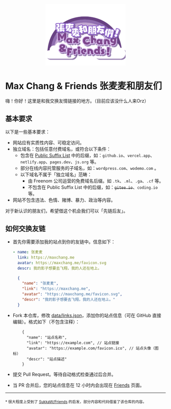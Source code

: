 <p align="center">
    <img src="./assets/logo.svg" width="50%"/>
</p>

# Max Chang & Friends 张麦麦和朋友们

嗨！你好！这里是和我交换友情链接的地方。（目前应该没什么人来Orz）

## 基本要求

以下是一些基本要求：

-   网站应有实质性内容、可稳定访问。
-   独立域名：包括任意付费域名，或符合以下条件：
    -   包含在 [Public Suffix List](https://publicsuffix.org/list/public_suffix_list.dat) 中的后缀，如：`github.io`、`vercel.app`、`netlify.app`、`pages.dev`、`js.org` 等。
    -   部分在线内容托管服务的子域名，如：`wordpress.com`、`wodemo.com` 。
    -   以下域名不属于「独立域名」范畴：
        -   由 Freenom 公司运营的免费域名后缀。如 `.tk`、`.ml`、`.ga`、`.cf` 等。
        -   不包含在 Public Suffix List 中的后缀，如：~~`gitee.io`~~、`coding.io` 等。
-   网站不包含违法、色情、赌博、暴力、政治等内容。

对于新认识的朋友们，希望借这个机会我们可以「先链后友」。

## 如何交换友链

-   首先你需要添加我的站点到你的友链中。信息如下：

    ```yaml
    - name: 张麦麦
      link: https://maxchang.me
      avatar: https://maxchang.me/favicon.svg
      descr: 我的影子想要去飞翔，我的人还在地上。
    ```

    <!--  eslint-disable jsonc/indent -->

    ```json
      {
        "name": "张麦麦",
        "link": "https://maxchang.me",
        "avatar": "https://maxchang.me/favicon.svg",
        "descr": "我的影子想要去飞翔，我的人还在地上。"
      }
    ```

    <!-- eslint-enable jsonc/indent -->

-   Fork 本仓库，修改 [data/links.json](./data/links.json)，添加你的站点信息（可在 GitHub 直接编辑）。格式如下（不包含注释）：

    <!--  eslint-disable jsonc/indent -->

    ```jsonc
        {
          "name": "站点名称",
          "link": "https://example.com", // 站点链接
          "avatar": "https://example.com/favicon.ico", // 站点头像（图标）
          "descr": "站点描述"
        }
    ```

    <!-- eslint-enable jsonc/indent -->

-   提交 Pull Request。等待自动格式检查通过后合并。
-   当 PR 合并后，您的站点信息在 12 小时内会出现在 [Friends](https://maxchang.me/friends) 页面。

---

<sub>
* 很大程度上受到了 <a href="https://github.com/SukkaW/Friends">SukkaW/Friends</a> 的启发，部分内容和代码借鉴了该仓库的内容。
</sub>
